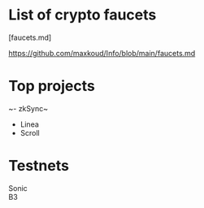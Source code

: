 # List of crypto faucets
[faucets.md]

https://github.com/maxkoud/Info/blob/main/faucets.md

# Top projects
~- zkSync~
- Linea
- Scroll

# Testnets
Sonic  
B3
